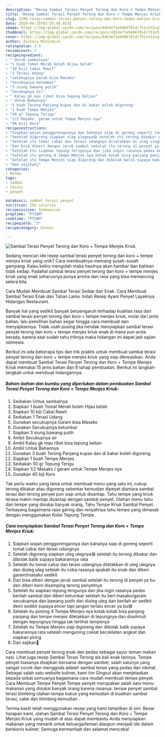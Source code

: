 ```yaml
---
description: "Resep Sambal Terasi Penyet Terong dan Koro + Tempe Menjes Kriuk, Lezat Sekali"
title: "Resep Sambal Terasi Penyet Terong dan Koro + Tempe Menjes Kriuk, Lezat Sekali"
slug: 3206-resep-sambal-terasi-penyet-terong-dan-koro-tempe-menjes-kriuk-lezat-sekali
date: 2020-04-15T03:55:48.833Z
image: https://img-global.cpcdn.com/recipes/ddb3e71e9486701d/751x532cq70/sambal-terasi-penyet-terong-dan-koro-tempe-menjes-kriuk-foto-resep-utama.jpg
thumbnail: https://img-global.cpcdn.com/recipes/ddb3e71e9486701d/751x532cq70/sambal-terasi-penyet-terong-dan-koro-tempe-menjes-kriuk-foto-resep-utama.jpg
cover: https://img-global.cpcdn.com/recipes/ddb3e71e9486701d/751x532cq70/sambal-terasi-penyet-terong-dan-koro-tempe-menjes-kriuk-foto-resep-utama.jpg
author: Zachary McCormick
ratingvalue: 3.9
reviewcount: 7
recipeingredient:
- " Untuk sambalnya"
- "1 buah Tomat Merah boleh Hijau belah"
- "10 biji Cabai Rawit"
- "1 Terasi Udang"
- "secukupnya Garam bisa Masako"
- "Secukupnya ketumbar"
- "3 siung bawang putih"
- "Secukupnya air"
- " Kalau gk mau ribet bisa tepung belian"
- " Untuk Bahannya"
- "3 buah Terong Panjang kupas dan di bakar boleh digoreng"
- "1 buah Tempe Menjes"
- "50 gr Tepung Terigu"
- "1/2 Masako  garam untuk Tempe Menjes nya"
- "40 biji Koro"
recipeinstructions:
- "Siapkan wajan penggorengannya dan bahanya siap di goreng seperti tomat cabai dan terasi udangnya"
- "Setelah digoreng siapkan uleg ulegnya😅 setelah itu terong dibakar dan dibolak balik supaya bakarannya rata"
- "Setelah itu tomat cabai dan terasi udangnya diletakkan di uleg ulegnya dan diuleg uleg setelah itu coba rasanya apakah itu enak dan diberi garam/masako sedikit"
- "Dan bisa diberi dengan jeruk sambal setelah itu terong di penyet ya bu dan diberi koro disamping terong penyetnya"
- "Setelah itu siapkan tepung terigunya dan jika ingin rasanya pedas berilah sambal dan diberi ketumbar setelah itu beri masako/garam secukupnya dan bawang putih dan diuleg uleg dan berilah air sedikit demi sedikit supaya encer tapi jangan terlalu encer ya bu😅"
- "Setelah itu potong 4 Tempe Menjes nya kotak kotak bisa panjang panjang dan tempe menjes diletakkan di tepungnya dan diselimuti dengan tepungnya hingga tak terlihat tempenya"
- "Setelah itu Tempe Menjes siap digoreng dan dibolak balik supaya bakarannya rata setelah menguning coklat kecoklatan angkat dan siapkan piring"
- "Dan sajikan🙏"
categories:
- Resep
tags:
- sambal
- terasi
- penyet

katakunci: sambal terasi penyet 
nutrition: 293 calories
recipecuisine: Indonesian
preptime: "PT16M"
cooktime: "PT50M"
recipeyield: "3"
recipecategory: Dinner

---
```



![Sambal Terasi Penyet Terong dan Koro + Tempe Menjes Kriuk](https://img-global.cpcdn.com/recipes/ddb3e71e9486701d/751x532cq70/sambal-terasi-penyet-terong-dan-koro-tempe-menjes-kriuk-foto-resep-utama.jpg)

Sedang mencari ide resep sambal terasi penyet terong dan koro + tempe menjes kriuk yang unik? Cara membuatnya memang susah-susah gampang. Kalau keliru mengolah maka hasilnya akan hambar dan bahkan tidak sedap. Padahal sambal terasi penyet terong dan koro + tempe menjes kriuk yang enak seharusnya punya aroma dan rasa yang bisa memancing selera kita.

Cara Mudah Membuat Sambal Terasi Sedap dan Enak. Cara Membuat Sambal Terasi Enak dan Tahan Lama. Inilah Resep Ayam Penyet Layaknya Hidangan Restaurant.

Banyak hal yang sedikit banyak berpengaruh terhadap kualitas rasa dari sambal terasi penyet terong dan koro + tempe menjes kriuk, mulai dari jenis bahan, lalu pemilihan bahan segar hingga cara membuat dan menyajikannya. Tidak usah pusing jika hendak menyiapkan sambal terasi penyet terong dan koro + tempe menjes kriuk enak di mana pun anda berada, karena asal sudah tahu triknya maka hidangan ini dapat jadi sajian istimewa.


Berikut ini ada beberapa tips dan trik praktis untuk membuat sambal terasi penyet terong dan koro + tempe menjes kriuk yang siap dikreasikan. Anda dapat membuat Sambal Terasi Penyet Terong dan Koro + Tempe Menjes Kriuk memakai 15 jenis bahan dan 8 tahap pembuatan. Berikut ini langkah-langkah untuk membuat hidangannya.

<!--inarticleads1-->

##### Bahan-bahan dan bumbu yang diperlukan dalam pembuatan Sambal Terasi Penyet Terong dan Koro + Tempe Menjes Kriuk:

1. Sediakan  Untuk sambalnya
1. Siapkan 1 buah Tomat Merah boleh Hijau belah
1. Siapkan 10 biji Cabai Rawit
1. Sediakan 1 Terasi Udang
1. Gunakan secukupnya Garam bisa Masako
1. Gunakan Secukupnya ketumbar
1. Siapkan 3 siung bawang putih
1. Ambil Secukupnya air
1. Ambil  Kalau gk mau ribet bisa tepung belian
1. Ambil  Untuk Bahannya
1. Gunakan 3 buah Terong Panjang kupas dan di bakar boleh digoreng
1. Siapkan 1 buah Tempe Menjes
1. Sediakan 50 gr Tepung Terigu
1. Siapkan 1/2 Masako / garam untuk Tempe Menjes nya
1. Gunakan 40 biji Koro


Tak perlu waktu yang lama untuk membuat menu yang satu ini, cukup terong dibakar atau digoreng sebentar kemudian dipeyet diantara sambal terasi dan terong penyet pun siap untuk disantap. Tahu tempe yang kriuk terasa makin mantap disantap dengan sambal penyet. Olahan menu tahu dan tempe yang disukai banyak orang, Tahu Tempe Kriuk Sambal Penyet. Terbayang bagaimana rasa garing dan renyahnya tahu tempe yang dimasak dengan menggunakan Kobe Tepung Tempe. 

<!--inarticleads2-->

##### Cara menyiapkan Sambal Terasi Penyet Terong dan Koro + Tempe Menjes Kriuk:

1. Siapkan wajan penggorengannya dan bahanya siap di goreng seperti tomat cabai dan terasi udangnya
1. Setelah digoreng siapkan uleg ulegnya😅 setelah itu terong dibakar dan dibolak balik supaya bakarannya rata
1. Setelah itu tomat cabai dan terasi udangnya diletakkan di uleg ulegnya dan diuleg uleg setelah itu coba rasanya apakah itu enak dan diberi garam/masako sedikit
1. Dan bisa diberi dengan jeruk sambal setelah itu terong di penyet ya bu dan diberi koro disamping terong penyetnya
1. Setelah itu siapkan tepung terigunya dan jika ingin rasanya pedas berilah sambal dan diberi ketumbar setelah itu beri masako/garam secukupnya dan bawang putih dan diuleg uleg dan berilah air sedikit demi sedikit supaya encer tapi jangan terlalu encer ya bu😅
1. Setelah itu potong 4 Tempe Menjes nya kotak kotak bisa panjang panjang dan tempe menjes diletakkan di tepungnya dan diselimuti dengan tepungnya hingga tak terlihat tempenya
1. Setelah itu Tempe Menjes siap digoreng dan dibolak balik supaya bakarannya rata setelah menguning coklat kecoklatan angkat dan siapkan piring
1. Dan sajikan🙏


Cara membuat penyet terong enak dan pedas sebagai sayur teman makan nasi. Lihat juga resep Sambal Terasi Terong ala bali enak lainnya. Tempe penyet biasanya disajikan bersama dengan sambel, salah satunya yang sangat cocok dan menggoda adalah sambal terasi yang pedas dan nikmat. Sebagai salah satu website kuliner, kami tim Gingsul akan menjelaskan kepada sobat semuanya bagaimana cara mudah membuat tempe penyet. Cara Membuat Tempe Penyet Tempe penyet merupakan salah satu menu makanan yang disukai banyak orang karena rasanya. tempe penyet sambal terasi blimbing olahan tempe kukus yang kemudian di buatkan sambal terasi, cabe dan blimbing kemudian . 

Terima kasih telah menggunakan resep yang kami tampilkan di sini. Besar harapan kami, olahan Sambal Terasi Penyet Terong dan Koro + Tempe Menjes Kriuk yang mudah di atas dapat membantu Anda menyiapkan makanan yang menarik untuk keluarga/teman ataupun menjadi ide dalam berbisnis kuliner. Semoga bermanfaat dan selamat mencoba!
